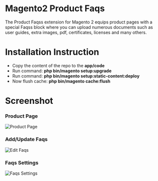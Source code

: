 # Magento2 Product Faqs

The Product Faqss extension for Magento 2 equips product pages with a special Faqss block where you can upload numerous documents such as user guides, extra images, pdf, certificates, licenses and many others.

# Installation Instruction

- Copy the content of the repo to the <b>app/code</b>
- Run command: <b>php bin/magento setup:upgrade</b>
- Run command: <b>php bin/magento setup:static-content:deploy</b>
- Now flush cache: <b>php bin/magento cache:flush</b>


# Screenshot

<h3>Product Page</h3>
<img src="https://image.ibb.co/c4uF5k/Karissa_V_Neck_Tee.png" alt="Product Page" border="0">

<h3>Add/Update Faqs</h3>
<img src="http://image.ibb.co/m6sPY5/edit_Faqs.png" alt="Edit Faqs" border="0" />

<h3>Faqs Settings</h3>
<img src="http://image.ibb.co/gRnrD5/Faqs_settings.png" alt="Faqs Settings" border="0" />

